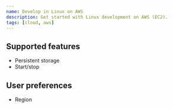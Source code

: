 ```yaml
---
name: Develop in Linux on AWS
description: Get started with Linux development on AWS (EC2).
tags: [cloud, aws]
---
```


## Supported features

- Persistent storage
- Start/stop

## User preferences

- Region
